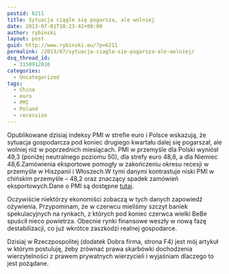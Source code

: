 ```yaml
---
postid: 6211
title: Sytuacja ciągle się pogarsza, ale wolniej
date: 2013-07-01T10:23:42+00:00
author: rybinski
layout: post
guid: http://www.rybinski.eu/?p=6211
permalink: /2013/07/sytuacja-ciagle-sie-pogarsza-ale-wolniej/
dsq_thread_id:
  - 3150912816
categories:
  - Uncategorized
tags:
  - China
  - euro
  - PMI
  - Poland
  - recession
---
```

Opublikowane dzisiaj indeksy PMI w strefie euro i Polsce wskazują, że sytuacja gospodarcza pod koniec drugiego kwartału dalej się pogarszał, ale wolniej niż w poprzednich miesiącach. PMI w przemyśle dla Polski wyniósł 49,3 (poniżej neutralnego poziomu 50), dla strefy euro 48,8, a dla Niemiec 48,6.Zamówienia eksportowe pomogły w zakończeniu okresu recesji w przemyśle w Hiszpanii i Włoszech.W tymi danymi kontrastuje niski PMI w chińskim przemyśle – 48,2 oraz znaczący spadek zamówień eksportowych.Dane o PMI są dostępne [tutaj](http://www.markiteconomics.com/Survey/Page.mvc/PressReleases).

Oczywiście niektórzy ekonomiści zobaczą w tych danych zapowiedź ożywienia. Przypominam, że w czerwcu mieliśmy szczyt baniek spekulacyjnych na rynkach, z których pod koniec czerwca wielki BeBe spuścił nieco powietrza. Obecnie rynki finansowe weszły w nową fazę destabilizacji, co już wkrótce zaszkodzi realnej gospodarce.

Dzisiaj w Rzeczpospolitej (dodatek Dobra firma, strona F4) jest mój artykuł w którym postuluję, żeby zrównać prawa skarbówki dochodzenia wierzytelności z prawem prywatnych wierzycieli i wyjaśniam dlaczego to jest pożądane.
